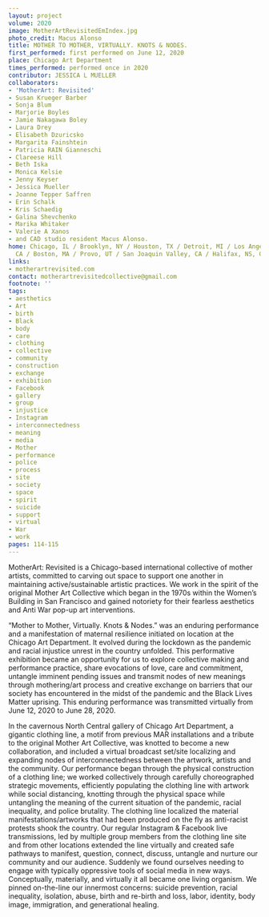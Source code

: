 ```yaml
---
layout: project
volume: 2020
image: MotherArtRevisitedEmIndex.jpg
photo_credit: Macus Alonso
title: MOTHER TO MOTHER, VIRTUALLY. KNOTS & NODES.
first_performed: first performed on June 12, 2020
place: Chicago Art Department
times_performed: performed once in 2020
contributor: JESSICA L MUELLER
collaborators:
- 'MotherArt: Revisited'
- Susan Krueger Barber
- Sonja Blum
- Marjorie Boyles
- Jamie Nakagawa Boley
- Laura Drey
- Elisabeth Dzuricsko
- Margarita Fainshtein
- Patricia RAIN Gianneschi
- Clareese Hill
- Beth Iska
- Monica Kelsie
- Jenny Keyser
- Jessica Mueller
- Joanne Tepper Saffren
- Erin Schalk
- Kris Schaedig
- Galina Shevchenko
- Marika Whitaker
- Valerie A Xanos
- and CAD studio resident Macus Alonso.
home: Chicago, IL / Brooklyn, NY / Houston, TX / Detroit, MI / Los Angeles, CA / Folsom,
  CA / Boston, MA / Provo, UT / San Joaquin Valley, CA / Halifax, NS, Canada
links:
- motherartrevisited.com
contact: motherartrevisitedcollective@gmail.com
footnote: ''
tags:
- aesthetics
- Art
- birth
- Black
- body
- care
- clothing
- collective
- community
- construction
- exchange
- exhibition
- Facebook
- gallery
- group
- injustice
- Instagram
- interconnectedness
- meaning
- media
- Mother
- performance
- police
- process
- site
- society
- space
- spirit
- suicide
- support
- virtual
- War
- work
pages: 114-115
---
```

MotherArt: Revisited is a Chicago-based international collective of mother artists, committed to carving out space to support one another in maintaining active/sustainable artistic practices. We work in the spirit of the original Mother Art Collective which began in the 1970s within the Women’s Building in San Francisco and gained notoriety for their fearless aesthetics and Anti War pop-up art interventions. 

“Mother to Mother, Virtually. Knots &amp; Nodes.” was an enduring performance and a manifestation of maternal resilience initiated on location at the Chicago Art Department. It evolved during the lockdown as the pandemic and racial injustice unrest in the country unfolded. This performative exhibition became an opportunity for us to explore collective making and performance practice, share evocations of love, care and commitment, untangle imminent pending issues and transmit nodes of new meanings through mothering/art process and creative exchange on barriers that our society has encountered in the midst of the pandemic and the Black Lives Matter uprising. This enduring performance was transmitted virtually from June 12, 2020 to June 28, 2020. 

In the cavernous North Central gallery of Chicago Art Department, a gigantic clothing line, a motif from previous MAR installations and a tribute to the original Mother Art Collective, was knotted to become a new collaboration, and included a virtual broadcast set/site localizing and expanding nodes of interconnectedness between the artwork, artists and the community. Our performance began through the physical construction of a clothing line; we worked collectively through carefully choreographed strategic movements, efficiently populating the clothing line with artwork while social distancing, knotting through the physical space while untangling the meaning of the current situation of the pandemic, racial inequality, and police brutality. The clothing line localized the material manifestations/artworks that had been produced on the fly as anti-racist protests shook the country. Our regular Instagram &amp; Facebook live transmissions, led by multiple group members from the clothing line site and from other locations extended the line virtually and created safe pathways to manifest, question, connect, discuss, untangle and nurture our community and our audience. Suddenly we found ourselves needing to engage with typically oppressive tools of social media in new ways. Conceptually, materially, and virtually it all became one living organism. We pinned on-the-line our innermost concerns: suicide prevention, racial inequality, isolation, abuse, birth and re-birth and loss, labor, identity, body image, immigration, and generational healing.
